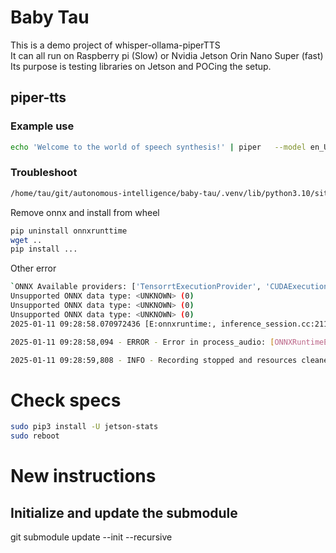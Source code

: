 # Baby Tau

This is a demo project of whisper-ollama-piperTTS  
It can all run on Raspberry pi (Slow) or Nvidia Jetson Orin Nano Super (fast)   
Its purpose is testing libraries on Jetson and POCing the setup.

## piper-tts
### Example use
```bash
echo 'Welcome to the world of speech synthesis!' | piper   --model en_US-lessac-medium   --output_file welcome.wav
```

### Troubleshoot

```bash
/home/tau/git/autonomous-intelligence/baby-tau/.venv/lib/python3.10/site-packages/onnxruntime/capi/onnxruntime_inference_collection.py:115: UserWarning: Specified provider 'CUDAExecutionProvider' is not in available provider names.Available providers: 'AzureExecutionProvider, CPUExecutionProvider'
```
Remove onnx and install from wheel
```bash
pip uninstall onnxrunttime
wget ..
pip install ... 
```

Other error
```bash
`ONNX Available providers: ['TensorrtExecutionProvider', 'CUDAExecutionProvider', 'CPUExecutionProvider']
Unsupported ONNX data type: <UNKNOWN> (0)
Unsupported ONNX data type: <UNKNOWN> (0)
Unsupported ONNX data type: <UNKNOWN> (0)
2025-01-11 09:28:58.070972436 [E:onnxruntime:, inference_session.cc:2117 operator()] Exception during initialization: /opt/onnxruntime/onnxruntime/core/providers/tensorrt/tensorrt_execution_provider.cc:2220 SubGraphCollection_t onnxruntime::TensorrtExecutionProvider::GetSupportedList(SubGraphCollection_t, int, int, const onnxruntime::GraphViewer&, bool*) const [ONNXRuntimeError] : 1 : FAIL : TensorRT input: /SplitToSequence_output_0 has no shape specified. Please run shape inference on the onnx model first. Details can be found in https://onnxruntime.ai/docs/execution-providers/TensorRT-ExecutionProvider.html#shape-inference-for-tensorrt-subgraphs

2025-01-11 09:28:58,094 - ERROR - Error in process_audio: [ONNXRuntimeError] : 6 : RUNTIME_EXCEPTION : Exception during initialization: /opt/onnxruntime/onnxruntime/core/providers/tensorrt/tensorrt_execution_provider.cc:2220 SubGraphCollection_t onnxruntime::TensorrtExecutionProvider::GetSupportedList(SubGraphCollection_t, int, int, const onnxruntime::GraphViewer&, bool*) const [ONNXRuntimeError] : 1 : FAIL : TensorRT input: /SplitToSequence_output_0 has no shape specified. Please run shape inference on the onnx model first. Details can be found in https://onnxruntime.ai/docs/execution-providers/TensorRT-ExecutionProvider.html#shape-inference-for-tensorrt-subgraphs

2025-01-11 09:28:59,808 - INFO - Recording stopped and resources cleaned up
```

# Check specs
```bash
sudo pip3 install -U jetson-stats 
sudo reboot
```



# New instructions
## Initialize and update the submodule
git submodule update --init --recursive

